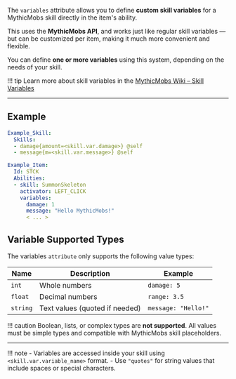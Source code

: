 The `variables` attribute allows you to define **custom skill variables** for a MythicMobs skill directly in the item's ability.

This uses the **MythicMobs API**, and works just like regular skill variables — but can be customized per item, making it much more convenient and flexible.

You can define **one or more variables** using this system, depending on the needs of your skill.

!!! tip
    Learn more about skill variables in the [MythicMobs Wiki – Skill Variables](https://git.mythiccraft.io/mythiccraft/MythicMobs/-/wikis/Skills/Variables)

---

## Example

```yaml title="MythicMobs/skills/example_skill.yml"
Example_Skill:
  Skills:
  - damage{amount=<skill.var.damage>} @self
  - message{m=<skill.var.message>} @self
```

```yaml title="MythicMobs/items/example_items.yml"
Example_Item:
  Id: STCK
  Abilities:
  - skill: SummonSkeleton
    activator: LEFT_CLICK
    variables:
      damage: 1
      message: "Hello MythicMobs!"
      < ... >
```

## Variable Supported Types

The variables `attribute` only supports the following value types:

| Name         | Description                   | Example            |
|--------------|-------------------------------|--------------------|
| `int`        | Whole numbers                 | `damage: 5`        |
| `float`      | Decimal numbers               | `range: 3.5`       |
| `string`     | Text values (quoted if needed)| `message: "Hello!"`|

!!! caution
    Boolean, lists, or complex types are **not supported**. All values must be simple types and compatible with MythicMobs skill placeholders.

---

!!! note
    - Variables are accessed inside your skill using `<skill.var.variable_name>` format.
    - Use `"quotes"` for string values that include spaces or special characters.
